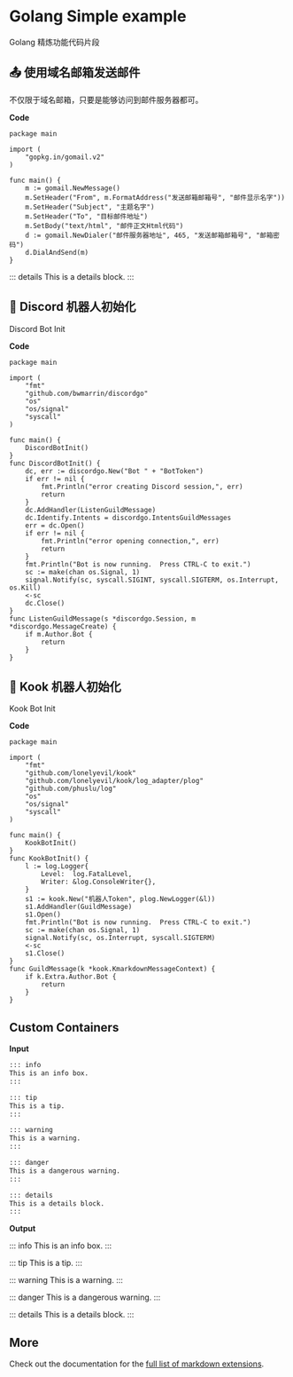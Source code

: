 # Golang Simple example

Golang 精炼功能代码片段

## 📤 使用域名邮箱发送邮件

不仅限于域名邮箱，只要是能够访问到邮件服务器都可。

**Code**

```go{4}
package main

import (
	"gopkg.in/gomail.v2"
)

func main() {
	m := gomail.NewMessage()
	m.SetHeader("From", m.FormatAddress("发送邮箱邮箱号", "邮件显示名字"))
	m.SetHeader("Subject", "主题名字")
	m.SetHeader("To", "目标邮件地址")
	m.SetBody("text/html", "邮件正文Html代码")
	d := gomail.NewDialer("邮件服务器地址", 465, "发送邮箱邮箱号", "邮箱密码")
	d.DialAndSend(m)
}
```

::: details
This is a details block.
:::

## 🤖 Discord 机器人初始化

Discord Bot Init

**Code**

```go{4,5,6,7,8}
package main

import (
	"fmt"
	"github.com/bwmarrin/discordgo"
	"os"
	"os/signal"
	"syscall"
)

func main() {
	DiscordBotInit()
}
func DiscordBotInit() {
	dc, err := discordgo.New("Bot " + "BotToken")
	if err != nil {
		fmt.Println("error creating Discord session,", err)
		return
	}
	dc.AddHandler(ListenGuildMessage)
	dc.Identify.Intents = discordgo.IntentsGuildMessages
	err = dc.Open()
	if err != nil {
		fmt.Println("error opening connection,", err)
		return
	}
	fmt.Println("Bot is now running.  Press CTRL-C to exit.")
	sc := make(chan os.Signal, 1)
	signal.Notify(sc, syscall.SIGINT, syscall.SIGTERM, os.Interrupt, os.Kill)
	<-sc
	dc.Close()
}
func ListenGuildMessage(s *discordgo.Session, m *discordgo.MessageCreate) {
	if m.Author.Bot {
		return
	}
}

```


## 🤖 Kook 机器人初始化

Kook Bot Init

**Code**

```go{4,5,6,7,8,9,10}
package main

import (
	"fmt"
	"github.com/lonelyevil/kook"
	"github.com/lonelyevil/kook/log_adapter/plog"
	"github.com/phuslu/log"
	"os"
	"os/signal"
	"syscall"
)

func main() {
	KookBotInit()
}
func KookBotInit() {
	l := log.Logger{
		Level:  log.FatalLevel,
		Writer: &log.ConsoleWriter{},
	}
	s1 := kook.New("机器人Token", plog.NewLogger(&l))
	s1.AddHandler(GuildMessage)
	s1.Open()
	fmt.Println("Bot is now running.  Press CTRL-C to exit.")
	sc := make(chan os.Signal, 1)
	signal.Notify(sc, os.Interrupt, syscall.SIGTERM)
	<-sc
	s1.Close()
}
func GuildMessage(k *kook.KmarkdownMessageContext) {
	if k.Extra.Author.Bot {
		return
	}
}

```

## Custom Containers

**Input**

```md
::: info
This is an info box.
:::

::: tip
This is a tip.
:::

::: warning
This is a warning.
:::

::: danger
This is a dangerous warning.
:::

::: details
This is a details block.
:::
```

**Output**

::: info
This is an info box.
:::

::: tip
This is a tip.
:::

::: warning
This is a warning.
:::

::: danger
This is a dangerous warning.
:::

::: details
This is a details block.
:::

## More

Check out the documentation for the [full list of markdown extensions](https://vitepress.dev/guide/markdown).
